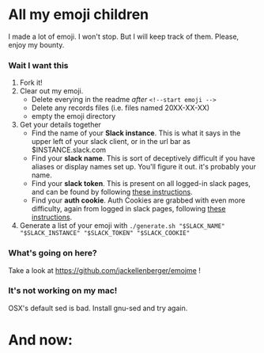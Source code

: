 # All my emoji children

I made a lot of emoji. I won't stop. But I will keep track of them. Please, enjoy my bounty.

### Wait I want this

1. Fork it!
1. Clear out my emoji.
    * Delete everying in the readme _after_ `<!--start emoji -->`
    * Delete any records files (i.e. files named 20XX-XX-XX)
    * empty the emoji directory
1. Get your details together
    * Find the name of your **Slack instance**. This is what it says in the upper left of your slack client, or in the url bar as $INSTANCE.slack.com
    * Find your **slack name**. This is sort of deceptively difficult if you have aliases or display names set up. You'll figure it out. it's probably your name.
    * Find your **slack token**. This is present on all logged-in slack pages, and can be found by following [these instructions](https://github.com/jackellenberger/emojme/tree/master?tab=readme-ov-file#finding-a-slack-token).
    * Find your **auth cookie**. Auth Cookies are grabbed with even more difficulty, again from logged in slack pages, following [these instructions](https://github.com/jackellenberger/emojme/tree/master?tab=readme-ov-file#finding-a-slack-cookie). 
1. Generate a list of your emoji with `./generate.sh "$SLACK_NAME" "$SLACK_INSTANCE" "$SLACK_TOKEN" "$SLACK_COOKIE"`

### What's going on here?

Take a look at https://github.com/jackellenberger/emojme !

### It's not working on my mac!

OSX's default sed is bad. Install gnu-sed and try again.

# And now:

<!--start emoji-->

